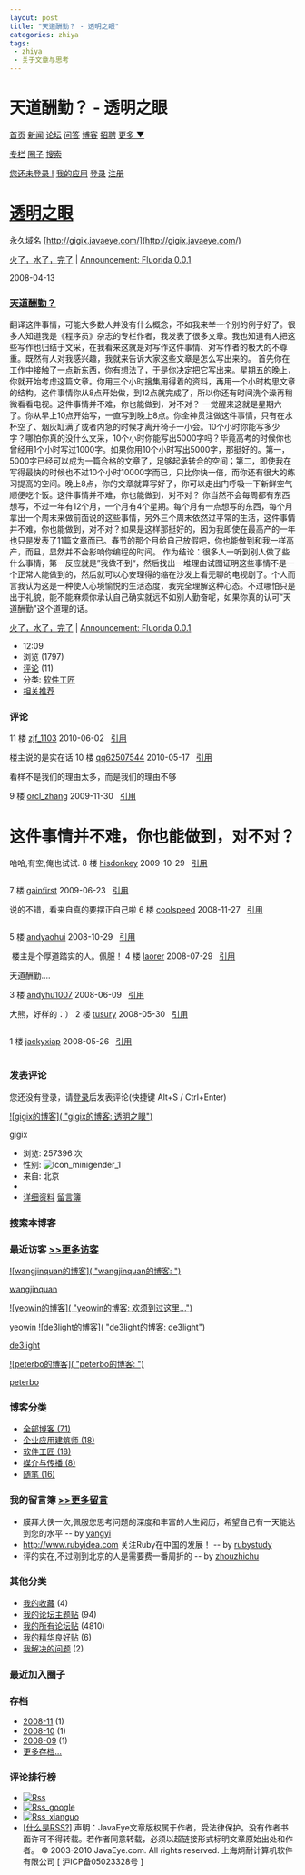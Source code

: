 ```yaml
---
layout: post
title: "天道酬勤？ - 透明之眼"
categories: zhiya
tags: 
 - zhiya
 - 关于文章与思考
--- 
```


# 天道酬勤？ - 透明之眼

[首页](http://www.javaeye.com/) [新闻](http://www.javaeye.com/news) [论坛](http://www.javaeye.com/forums) [问答](http://www.javaeye.com/ask) [博客](http://www.javaeye.com/blogs) [招聘](http://www.javaeye.com/job) [更多 ▼](http://gigix.javaeye.com/blog/182278#)

[专栏](http://www.javaeye.com/wiki) [圈子](http://www.javaeye.com/groups) [搜索](http://www.javaeye.com/search)

[您还未登录 !](http://gigix.javaeye.com/login "登录") [我的应用](http://www.javaeye.com/all) [登录](http://gigix.javaeye.com/login) [注册](http://gigix.javaeye.com/signup)

# [透明之眼](http://gigix.javaeye.com/)

永久域名 [http://gigix.javaeye.com/](http://gigix.javaeye.com/)

[火了，水了，完了](http://gigix.javaeye.com/blog/191992 "火了，水了，完了") | [Announcement: Fluorida 0.0.1](http://gigix.javaeye.com/blog/168863 "Announcement: Fluorida 0.0.1")

2008-04-13

### [天道酬勤？](http://gigix.javaeye.com/blog/182278)
<p>翻译这件事情，可能大多数人并没有什么概念，不如我来举一个别的例子好了。很多人知道我是《程序员》杂志的专栏作者，我发表了很多文章。我也知道有人把这些写作也归结于文采，在我看来这就是对写作这件事情、对写作者的极大的不尊重。既然有人对我感兴趣，我就来告诉大家这些文章是怎么写出来的。
首先你在工作中接触了一点新东西，你有想法了，于是你决定把它写出来。星期五的晚上，你就开始考虑这篇文章。你用三个小时搜集用得着的资料，再用一个小时构思文章的结构。这件事情你从8点开始做，到12点就完成了，所以你还有时间洗个澡再稍微看看电视。这件事情并不难，你也能做到，对不对？
一觉醒来这就是星期六了。你从早上10点开始写，一直写到晚上8点。你全神贯注做这件事情，只有在水杯空了、烟灰缸满了或者内急的时候才离开椅子一小会。10个小时你能写多少字？哪怕你真的没什么文采，10个小时你能写出5000字吗？毕竟高考的时候你也曾经用1个小时写过1000字。如果你用10个小时写出5000字，那挺好的。第一，5000字已经可以成为一篇合格的文章了，足够起承转合的空间；第二，即使我在写得最快的时候也不过10个小时10000字而已，只比你快一倍，而你还有很大的练习提高的空间。晚上8点，你的文章就算写好了，你可以走出门呼吸一下新鲜空气顺便吃个饭。这件事情并不难，你也能做到，对不对？
你当然不会每周都有东西想写，不过一年有12个月，一个月有4个星期。每个月有一点想写的东西，每个月拿出一个周末来做前面说的这些事情，另外三个周末依然过平常的生活，这件事情并不难，你也能做到，对不对？如果是这样那挺好的，因为我即使在最高产的一年也只是发表了11篇文章而已。春节的那个月给自己放假吧，你也能做到和我一样高产，而且，显然并不会影响你编程的时间。
作为结论：很多人一听到别人做了些什么事情，第一反应就是&rdquo;我做不到&ldquo;，然后找出一堆理由试图证明这些事情不是一个正常人能做到的，然后就可以心安理得的缩在沙发上看无聊的电视剧了。个人而言我认为这是一种使人心境愉悦的生活态度，我完全理解这种心态。不过哪怕只是出于礼貌，能不能麻烦你承认自己确实就远不如别人勤奋呢，如果你真的认可&rdquo;天道酬勤&quot;这个道理的话。</p>

[火了，水了，完了](http://gigix.javaeye.com/blog/191992 "火了，水了，完了") | [Announcement: Fluorida 0.0.1](http://gigix.javaeye.com/blog/168863 "Announcement: Fluorida 0.0.1")
* 12:09
* 浏览 (1797)
* [评论](http://gigix.javaeye.com/blog/182278#comments) (11)
* 分类: [软件工匠](http://gigix.javaeye.com/category/1137)
* [相关推荐](http://www.javaeye.com/wiki/topic/182278)

### 评论

[]()

11 楼 [zjf_1103](http://zhangjiangfang.javaeye.com/) 2010-06-02   [引用](http://gigix.javaeye.com/blog/182278#)

楼主说的是实在话
10 楼 [qq62507544](http://qq62507544.javaeye.com/) 2010-05-17   [引用](http://gigix.javaeye.com/blog/182278#)

看样不是我们的理由太多，而是我们的理由不够

9 楼 [orcl_zhang](http://orcl-zhang.javaeye.com/) 2009-11-30   [引用](http://gigix.javaeye.com/blog/182278#)

这件事情并不难，你也能做到，对不对？
=============
哈哈,有空,俺也试试.
8 楼 [hisdonkey](http://hisdonkey.javaeye.com/) 2009-10-29   [引用](http://gigix.javaeye.com/blog/182278#)

![]()

7 楼 [gainfirst](http://gainfirst.javaeye.com/) 2009-06-23   [引用](http://gigix.javaeye.com/blog/182278#)

说的不错，看来自真的要摆正自己啦
6 楼 [coolspeed](http://coolspeed.javaeye.com/) 2008-11-27   [引用](http://gigix.javaeye.com/blog/182278#)

![]()

5 楼 [andyaohui](http://andyaohui.javaeye.com/) 2008-10-29   [引用](http://gigix.javaeye.com/blog/182278#)

![]() 楼主是个厚道踏实的人。佩服！
4 楼 [laorer](http://laorer.javaeye.com/) 2008-07-29   [引用](http://gigix.javaeye.com/blog/182278#)

天道酬勤....![]()

3 楼 [andyhu1007](http://andyhu1007.javaeye.com/) 2008-06-09   [引用](http://gigix.javaeye.com/blog/182278#)

大熊，好样的：）
2 楼 [tusury](http://tusury.javaeye.com/) 2008-05-30   [引用](http://gigix.javaeye.com/blog/182278#)

![]()

1 楼 [jackyxiap](http://jackyxiap.javaeye.com/) 2008-05-26   [引用](http://gigix.javaeye.com/blog/182278#)

![]()
### 发表评论

您还没有登录，请[登录](http://gigix.javaeye.com/login)后发表评论(快捷键 Alt+S / Ctrl+Enter)

[![gigix的博客]( "gigix的博客: 透明之眼")](http://gigix.javaeye.com/)

gigix

* 浏览: 257396 次
* 性别: ![Icon_minigender_1]( "男")
* 来自: 北京
* ![]()
* [详细资料](http://gigix.javaeye.com/blog/profile) [留言簿](http://gigix.javaeye.com/blog/guest_book)

### 搜索本博客
### 最近访客 [>>更多访客](http://gigix.javaeye.com/blog/user_visits)

[![wangjinquan的博客]( "wangjinquan的博客: ")](http://wangjinquan.javaeye.com/)

[wangjinquan](http://wangjinquan.javaeye.com/)

[![yeowin的博客]( "yeowin的博客: 欢须到过这里...")](http://yeowin.javaeye.com/)

[yeowin](http://yeowin.javaeye.com/)
[![de3light的博客]( "de3light的博客: de3light")](http://de3light.javaeye.com/)

[de3light](http://de3light.javaeye.com/)

[![peterbo的博客]( "peterbo的博客: ")](http://peterbo.javaeye.com/)

[peterbo](http://peterbo.javaeye.com/)

### 博客分类

* [全部博客 (71)](http://gigix.javaeye.com/)
* [企业应用建筑师 (18)](http://gigix.javaeye.com/category/1136)
* [软件工匠 (18)](http://gigix.javaeye.com/category/1137)
* [媒介与传播 (8)](http://gigix.javaeye.com/category/1138)
* [随笔 (16)](http://gigix.javaeye.com/category/1139)
### 我的留言簿 [>>更多留言](http://gigix.javaeye.com/blog/guest_book)

* 膜拜大侠一次,佩服您思考问题的深度和丰富的人生阅历，希望自己有一天能达到您的水平
-- by [yangyi](http://gigix.javaeye.com/blog/guest_book#19944)
* http://www.rubyidea.com 关注Ruby在中国的发展！
-- by [rubystudy](http://gigix.javaeye.com/blog/guest_book#7571)
* 评的实在,不过刚到北京的人是需要费一番周折的
-- by [zhouzhichu](http://gigix.javaeye.com/blog/guest_book#2823)

### 其他分类

* [我的收藏](http://gigix.javaeye.com/blog/favorite) (4)
* [我的论坛主题贴](http://gigix.javaeye.com/blog/topic) (94)
* [我的所有论坛贴](http://gigix.javaeye.com/blog/post) (4810)
* [我的精华良好贴](http://gigix.javaeye.com/blog/article) (6)
* [我解决的问题](http://gigix.javaeye.com/blog/solution) (2)
### 最近加入圈子

### 存档

* [2008-11](http://gigix.javaeye.com/blog/monthblog/2008-11) (1)
* [2008-10](http://gigix.javaeye.com/blog/monthblog/2008-10) (1)
* [2008-09](http://gigix.javaeye.com/blog/monthblog/2008-09) (1)
* [更多存档...](http://gigix.javaeye.com/blog/monthblog_more)
### 评论排行榜

* [![Rss]()](http://gigix.javaeye.com/rss)
* [![Rss_google]()](http://fusion.google.com/add?feedurl=http://gigix.javaeye.com/rss)
* [![Rss_xianguo]()](http://www.xianguo.com/subscribe.php?url=http://gigix.javaeye.com/rss)
* [[什么是RSS?]](http://www.google.com/search?hl=zh-CN&q=RSS)
声明：JavaEye文章版权属于作者，受法律保护。没有作者书面许可不得转载。若作者同意转载，必须以超链接形式标明文章原始出处和作者。
© 2003-2010 JavaEye.com. All rights reserved. 上海炯耐计算机软件有限公司 [ 沪ICP备05023328号 ]
